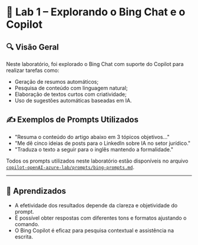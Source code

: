 # 🧪 Lab 1 – Explorando o Bing Chat e o Copilot

## 🔍 Visão Geral

Neste laboratório, foi explorado o Bing Chat com suporte do Copilot para realizar tarefas como:

* Geração de resumos automáticos;
* Pesquisa de conteúdo com linguagem natural;
* Elaboração de textos curtos com criatividade;
* Uso de sugestões automáticas baseadas em IA.

## ✍️ Exemplos de Prompts Utilizados

* "Resuma o conteúdo do artigo abaixo em 3 tópicos objetivos..."
* "Me dê cinco ideias de posts para o LinkedIn sobre IA no setor jurídico."
* "Traduza o texto a seguir para o inglês mantendo a formalidade."

Todos os prompts utilizados neste laboratório estão disponíveis no arquivo [`copilot-openAI-azure-lab/prompts/bing-prompts.md`](prompts/bing-prompts.md).

---
## 🧠 Aprendizados

* A efetividade dos resultados depende da clareza e objetividade do prompt.
* É possível obter respostas com diferentes tons e formatos ajustando o comando.
* O Bing Copilot é eficaz para pesquisa contextual e assistência na escrita.
